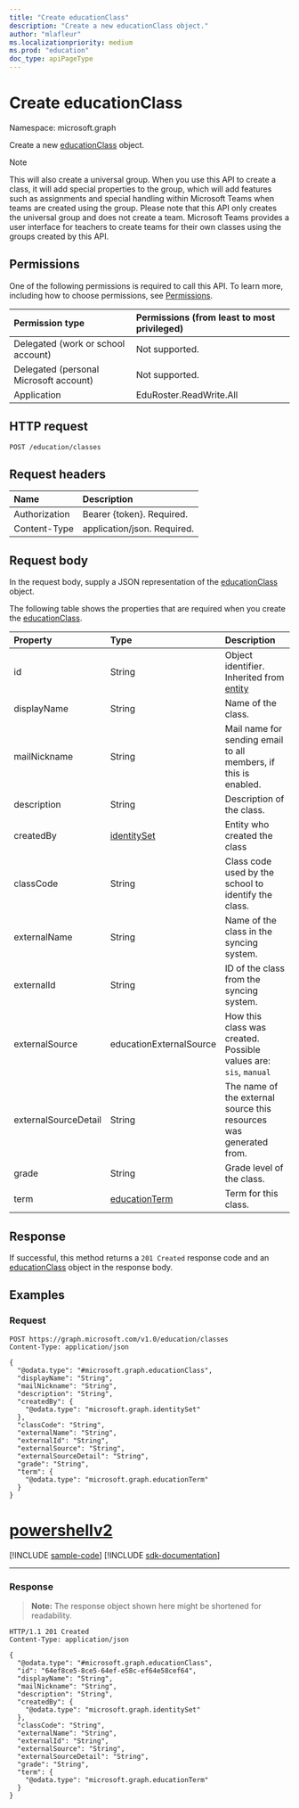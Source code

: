 ```yaml
---
title: "Create educationClass"
description: "Create a new educationClass object."
author: "mlafleur"
ms.localizationpriority: medium
ms.prod: "education"
doc_type: apiPageType
---
```


# Create educationClass

Namespace: microsoft.graph

Create a new [educationClass](../resources/educationclass.md) object.

> [!NOTE]
> This will also create a universal group. When you use this API to create a class, it will add special properties to the group, which will add features such as assignments and special handling within Microsoft Teams when teams are created using the group. Please note that this API only creates the universal group and does not create a team. Microsoft Teams provides a user interface for teachers to create teams for their own classes using the groups created by this API.

## Permissions

One of the following permissions is required to call this API. To learn more, including how to choose permissions, see [Permissions](/graph/permissions-reference).

| Permission type                        | Permissions (from least to most privileged) |
| :------------------------------------- | :------------------------------------------ |
| Delegated (work or school account)     | Not supported.                              |
| Delegated (personal Microsoft account) | Not supported.                              |
| Application                            | EduRoster.ReadWrite.All                     |

## HTTP request

<!-- {
  "blockType": "ignored"
}
-->

```http
POST /education/classes
```

## Request headers

| Name          | Description                 |
| :------------ | :-------------------------- |
| Authorization | Bearer {token}. Required.   |
| Content-Type  | application/json. Required. |

## Request body

In the request body, supply a JSON representation of the [educationClass](../resources/educationclass.md) object.

The following table shows the properties that are required when you create the [educationClass](../resources/educationclass.md).

| Property             | Type                                           | Description                                                        |
| :------------------- | :--------------------------------------------- | :----------------------------------------------------------------- |
| id                   | String                                         | Object identifier. Inherited from [entity](../resources/entity.md) |
| displayName          | String                                         | Name of the class.                                                 |
| mailNickname         | String                                         | Mail name for sending email to all members, if this is enabled.    |
| description          | String                                         | Description of the class.                                          |
| createdBy            | [identitySet](../resources/identityset.md)     | Entity who created the class                                       |
| classCode            | String                                         | Class code used by the school to identify the class.               |
| externalName         | String                                         | Name of the class in the syncing system.                           |
| externalId           | String                                         | ID of the class from the syncing system.                           |
| externalSource       | educationExternalSource                        | How this class was created. Possible values are: `sis`, `manual`   |
| externalSourceDetail | String                                         | The name of the external source this resources was generated from. |
| grade                | String                                         | Grade level of the class.                                          |
| term                 | [educationTerm](../resources/educationterm.md) | Term for this class.                                               |

## Response

If successful, this method returns a `201 Created` response code and an [educationClass](../resources/educationclass.md) object in the response body.

## Examples

### Request


<!-- {
  "blockType": "request",
  "name": "create_educationclass_from_"
}
-->

```http
POST https://graph.microsoft.com/v1.0/education/classes
Content-Type: application/json

{
  "@odata.type": "#microsoft.graph.educationClass",
  "displayName": "String",
  "mailNickname": "String",
  "description": "String",
  "createdBy": {
    "@odata.type": "microsoft.graph.identitySet"
  },
  "classCode": "String",
  "externalName": "String",
  "externalId": "String",
  "externalSource": "String",
  "externalSourceDetail": "String",
  "grade": "String",
  "term": {
    "@odata.type": "microsoft.graph.educationTerm"
  }
}
```

# [powershellv2](#tab/powershellv2)
[!INCLUDE [sample-code](../includes/snippets/powershellv2/create-educationclass-from--powershellv2-snippets.md)]
[!INCLUDE [sdk-documentation](../includes/snippets/snippets-sdk-documentation-link.md)]

---

### Response


> **Note:** The response object shown here might be shortened for readability.

<!-- {
  "blockType": "response",
  "truncated": true,
  "@odata.type": "microsoft.graph.educationClass"
}
-->

```http
HTTP/1.1 201 Created
Content-Type: application/json

{
  "@odata.type": "#microsoft.graph.educationClass",
  "id": "64ef8ce5-8ce5-64ef-e58c-ef64e58cef64",
  "displayName": "String",
  "mailNickname": "String",
  "description": "String",
  "createdBy": {
    "@odata.type": "microsoft.graph.identitySet"
  },
  "classCode": "String",
  "externalName": "String",
  "externalId": "String",
  "externalSource": "String",
  "externalSourceDetail": "String",
  "grade": "String",
  "term": {
    "@odata.type": "microsoft.graph.educationTerm"
  }
}
```
